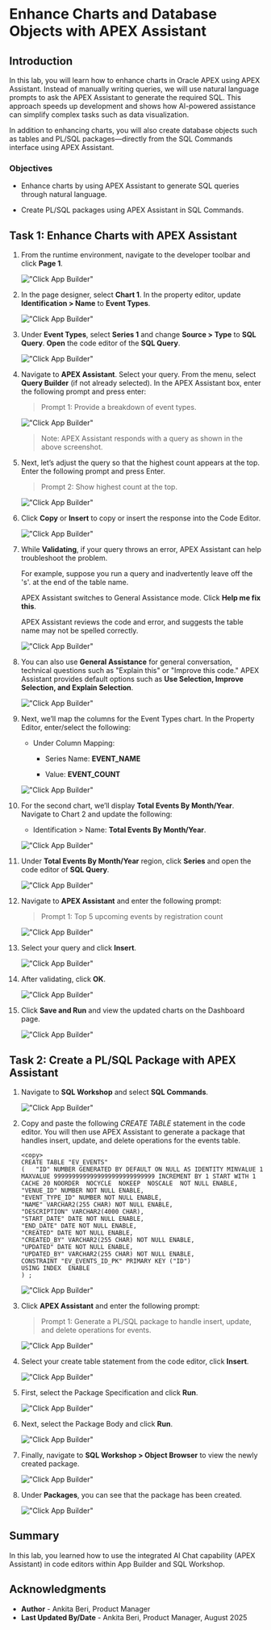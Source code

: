# Enhance Charts and Database Objects with APEX Assistant

## Introduction

In this lab, you will learn how to enhance charts in Oracle APEX using APEX Assistant. Instead of manually writing queries, we will use natural language prompts to ask the APEX Assistant to generate the required SQL. This approach speeds up development and shows how AI-powered assistance can simplify complex tasks such as data visualization.

In addition to enhancing charts, you will also create database objects such as tables and PL/SQL packages—directly from the SQL Commands interface using APEX Assistant.

### Objectives

- Enhance charts by using APEX Assistant to generate SQL queries through natural language.

- Create PL/SQL packages using APEX Assistant in SQL Commands.

## Task 1: Enhance Charts with APEX Assistant

1. From the runtime environment, navigate to the developer toolbar and click **Page 1**.

    !["Click App Builder"](images/event-dashboard.png "")

2. In the page designer, select **Chart 1**. In the property editor, update **Identification > Name** to **Event Types**.

    !["Click App Builder"](images/event-types.png "")

3. Under **Event Types**, select **Series 1** and change **Source > Type** to **SQL Query**. **Open** the code editor of the **SQL Query**.

    !["Click App Builder"](images/series-sql-query.png "")

4. Navigate to **APEX Assistant**. Select your query. From the menu, select **Query Builder** (if not already selected). In the APEX Assistant box, enter the following prompt and press enter:

    >Prompt 1:
    >Provide a breakdown of event types.

    !["Click App Builder"](images/code-chart.png "")

    >Note: APEX Assistant responds with a query as shown in the above screenshot.

5. Next, let’s adjust the query so that the highest count appears at the top. Enter the following prompt and press Enter.

    >Prompt 2:
    >Show highest count at the top.

    !["Click App Builder"](images/code-chart1.png "")

6. Click **Copy** or **Insert** to copy or insert the response into the Code Editor.

    !["Click App Builder"](images/promt2.png "")

7. While **Validating**, if your query throws an error, APEX Assistant can help troubleshoot the problem.

    For example, suppose you run a query and inadvertently leave off the 's'. at the end of the table name.

    APEX Assistant switches to General Assistance mode. Click **Help me fix this**.

    APEX Assistant reviews the code and error, and suggests the table name may not be spelled correctly.

    !["Click App Builder"](images/fix-this.png "")

8. You can also use **General Assistance** for general conversation, technical questions such as "Explain this" or "Improve this code."  APEX Assistant provides default options such as **Use Selection, Improve Selection, and Explain Selection**.

    !["Click App Builder"](images/selections.png "")

9. Next, we’ll map the columns for the Event Types chart. In the Property Editor, enter/select the following:

    - Under Column Mapping:

        - Series Name: **EVENT_NAME**

        - Value: **EVENT_COUNT**

    !["Click App Builder"](images/column-mapping-chart1.png "")

10. For the second chart, we’ll display **Total Events By Month/Year**. Navigate to Chart 2 and update the following:

    - Identification > Name: **Total Events By Month/Year**.

    !["Click App Builder"](images/chart2.png "")

11. Under **Total Events By Month/Year** region, click **Series** and open the code editor of **SQL Query**.

    !["Click App Builder"](images/chart2-code.png "")

12. Navigate to **APEX Assistant** and enter the following prompt:

    >Prompt 1:
    >Top 5 upcoming events by registration count

    !["Click App Builder"](images/chart2-code-prompt.png "")

13. Select your query and click **Insert**.

    !["Click App Builder"](images/insert-code2.png "")

14. After validating, click **OK**.

    !["Click App Builder"](images/click-ok.png "")

15. Click **Save and Run** and view the updated charts on the Dashboard page.

    !["Click App Builder"](images/view-dash.png "")

## Task 2: Create a PL/SQL Package with APEX Assistant

1. Navigate to **SQL Workshop** and select **SQL Commands**.

    !["Click App Builder"](images/sql-command.png "")

2. Copy and paste the following *CREATE TABLE* statement in the code editor. You will then use APEX Assistant to generate a package that handles insert, update, and delete operations for the events table.

    ```
    <copy>
    CREATE TABLE "EV_EVENTS"
    (	"ID" NUMBER GENERATED BY DEFAULT ON NULL AS IDENTITY MINVALUE 1 MAXVALUE 9999999999999999999999999999 INCREMENT BY 1 START WITH 1 CACHE 20 NOORDER  NOCYCLE  NOKEEP  NOSCALE  NOT NULL ENABLE,
	"VENUE_ID" NUMBER NOT NULL ENABLE,
	"EVENT_TYPE_ID" NUMBER NOT NULL ENABLE,
	"NAME" VARCHAR2(255 CHAR) NOT NULL ENABLE,
	"DESCRIPTION" VARCHAR2(4000 CHAR),
	"START_DATE" DATE NOT NULL ENABLE,
	"END_DATE" DATE NOT NULL ENABLE,
	"CREATED" DATE NOT NULL ENABLE,
	"CREATED_BY" VARCHAR2(255 CHAR) NOT NULL ENABLE,
	"UPDATED" DATE NOT NULL ENABLE,
	"UPDATED_BY" VARCHAR2(255 CHAR) NOT NULL ENABLE,
	CONSTRAINT "EV_EVENTS_ID_PK" PRIMARY KEY ("ID")
    USING INDEX  ENABLE
    ) ;
    ```
    </copy>

    !["Click App Builder"](images/paste-statement.png "")

3. Click **APEX Assistant** and enter the following prompt:

    >Prompt 1:
    >Generate a PL/SQL package to handle insert, update, and delete operations for events.

    !["Click App Builder"](images/apex-assist.png "")

4. Select your create table statement from the code editor, click **Insert**.

    !["Click App Builder"](images/copy-insert.png "")

5. First, select the Package Specification and click **Run**.

    !["Click App Builder"](images/run-spec.png "")

6. Next, select the Package Body and click **Run**.

    !["Click App Builder"](images/run-body.png "")

7. Finally, navigate to **SQL Workshop > Object Browser** to view the newly created package.

    !["Click App Builder"](images/objt-storage.png "")

8. Under **Packages**, you can see that the package has been created.

    !["Click App Builder"](images/package-created.png "")

## Summary

In this lab, you learned how to use the integrated AI Chat capability (APEX Assistant) in code editors within App Builder and SQL Workshop.

## Acknowledgments

- **Author** - Ankita Beri, Product Manager
- **Last Updated By/Date** - Ankita Beri, Product Manager, August 2025
